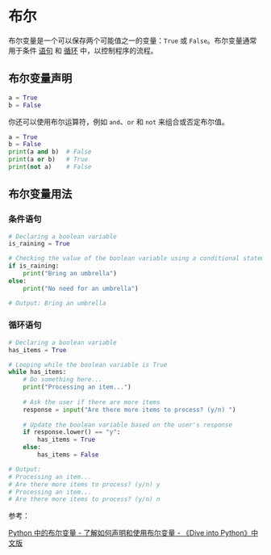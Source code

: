 # 布尔

布尔变量是一个可以保存两个可能值之一的变量：`True` 或 `False`。布尔变量通常用于条件 [语句](./statements) 和 [循环](../loops) 中，以控制程序的流程。

## 布尔变量声明

```python
a = True
b = False
```

你还可以使用布尔运算符，例如 `and`、`or` 和 `not` 来组合或否定布尔值。

```python
a = True
b = False
print(a and b)  # False
print(a or b)   # True
print(not a)    # False
```

## 布尔变量用法

### 条件语句

```python
# Declaring a boolean variable
is_raining = True

# Checking the value of the boolean variable using a conditional statement
if is_raining:
    print("Bring an umbrella")
else:
    print("No need for an umbrella")

# Output: Bring an umbrella
```


### 循环语句

```python
# Declaring a boolean variable
has_items = True

# Looping while the boolean variable is True
while has_items:
    # Do something here...
    print("Processing an item...")
    
    # Ask the user if there are more items
    response = input("Are there more items to process? (y/n) ")
    
    # Update the boolean variable based on the user's response
    if response.lower() == "y":
        has_items = True
    else:
        has_items = False

# Output: 
# Processing an item...
# Are there more items to process? (y/n) y
# Processing an item...
# Are there more items to process? (y/n) n
```

参考：

[Python 中的布尔变量 - 了解如何声明和使用布尔变量 - 《Dive into Python》中文版](https://diveintopython.cn/learn/variables/boolean)
